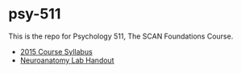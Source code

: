 # psy-511

This is the repo for Psychology 511, The SCAN Foundations Course.

- [2015 Course Syllabus](syllabus.md)
- [Neuroanatomy Lab Handout](handouts/neuroanatomy-lab-handout.md)
